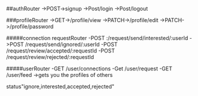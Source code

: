 ##authRouter
->POST->signup
->Post/login
->Post/logout

###profileRouter
->GET->/profile/view
->PATCH->/profile/edit
->PATCH->/profile/password

#####connection requestRouter
-POST :/request/send/interested/:userId
->POST /request/send/ignored/:userId
-POST /request/review/accepted/:requestId
-POST /request/review/rejected/:requestId

#####userRouter
-GET /user/connections
-Get /user/request
-GET /user/feed ->gets you the profiles of others

status"ignore,interested,accepted,rejected"
